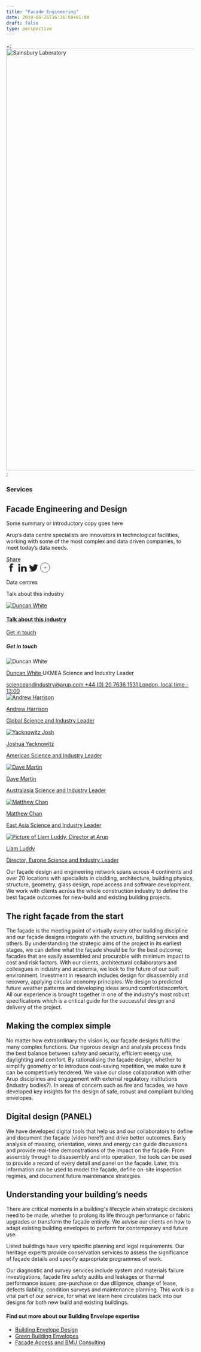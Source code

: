```yaml
---
title: "Facade Engineering"
date: 2019-06-26T16:36:50+01:00
draft: false
type: perspective
---
```


<section class="fullbleed fullbleed--hero fullbleed--project ">
    <div class="fullbleed__inner">
        <div class="progressiveMedia">
            <img src="https://www.arup.com/-/media/images/projects/m/marina_bay_waterfront_promenade/header-image.jpg?h=1125&la=en&w=2000&hash=8E9736AFEBA59E4EC90A5786D2C57E9CF3E9A7EE" class="tempImg" alt="Sainsbury Laboratory" width="10" height="6" DisableWebEdit="False" />;
            <img src="https://www.arup.com/-/media/images/projects/m/marina_bay_waterfront_promenade/header-image.jpg?h=1125&la=en&w=2000&hash=8E9736AFEBA59E4EC90A5786D2C57E9CF3E9A7EE" class="mainImg" alt="Sainsbury Laboratory" width="2000" height="1125" DisableWebEdit="False" />;
        </div>
        <div class="fullbleed__alt-content">
            <div class="container container--3col">
                <div class="col col__main">
                    <div class="page-info">
                        <div class="page-info__title feature-title">
                            <h3 class="feature-title__label">Services</h3>
                            <h1 class="feature-title__title">Facade Engineering and Design</h1>
                        </div>
                        <div class="page-info__content">
                            <p class="page-info__copy">Some summary or introductory copy goes here</p>
                        </div>
                    </div>
                </div>
            </div>
        </div>
    </div>
    <div class="fullbleed__outer">
        <div class="container">
            <div class="col">
                <div class="page-info page-info--outer">
                    <div class="page-info__content page-info__content--outer">
                        <p class="page-info__copy">Arup&rsquo;s data centre specialists are innovators in technological facilities, working with some of the most complex and data driven companies, to meet today&rsquo;s data needs.</p>
                    </div>
                </div>
            </div>
        </div>
    </div>
</section>
<section class="utility-bar sticky">
    <div class="container utility-bar__inner">
        <div class="utility-bar__share">
            <div class="share-container">
                <a href="#" class="icon-text-block icon-text-block--collapse share-this">
                    <span data-grunticon-embed class="icon-text-block__icon icon icon-share icon-share--black"></span>
                    <span class="icon-text-block__label">Share</span>
                </a>
                <div class="addthis_toolbox addthis_default_style">
                    <a class="addthis_button_facebook">
                        <svg width="26px" height="26px" viewBox="0 0 26 26" version="1.1" xmlns="http://www.w3.org/2000/svg" xmlns:xlink="http://www.w3.org/1999/xlink">
                            <title>Icons/Social/Facebook</title>
                            <desc>Created with Sketch.</desc>
                            <defs></defs>
                            <g id="Symbols" stroke="none" stroke-width="1" fill="none" fill-rule="evenodd">
                                <g id="Backgrounds" transform="translate(-17303.000000, -533.000000)" fill="none">
                                    <rect id="Rectangle-11-Copy-3" x="16833" y="4" width="5188" height="4747.25"></rect>
                                </g>
                                <g id="Facebook" fill="#1D1D1B">
                                    <path d="M8,9.18877778 L10.2463333,9.18877778 L10.2463333,7.00505556 C10.2463333,6.04161111 10.2706111,4.55683333 10.9708333,3.63683333 C11.7068333,2.66188889 12.7188333,2 14.4578889,2 C17.292,2 18.4854444,2.40377778 18.4854444,2.40377778 L17.9245,5.73366667 C17.9245,5.73366667 16.9878889,5.4615 16.1138889,5.4615 C15.2411667,5.4615 14.4578889,5.77583333 14.4578889,6.64855556 L14.4578889,9.18877778 L18.0407778,9.18877778 L17.7916111,12.4407222 L14.4578889,12.4407222 L14.4578889,23.7362778 L10.2463333,23.7362778 L10.2463333,12.4407222 L8,12.4407222 L8,9.18877778"
                                          id="Imported-Layers-Copy-14"></path>
                                </g>
                            </g>
                        </svg>
                    </a>
                    <a class="addthis_button_linkedin">
                        <svg width="26px" height="26px" viewBox="0 0 26 26" version="1.1" xmlns="http://www.w3.org/2000/svg" xmlns:xlink="http://www.w3.org/1999/xlink">
                            <title>Icons/Social/LinkedIn</title>
                            <desc>Created with Sketch.</desc>
                            <defs></defs>
                            <g id="Symbols" stroke="none" stroke-width="1" fill="none" fill-rule="evenodd">
                                <g id="Backgrounds" transform="translate(-17207.000000, -533.000000)" fill="none">
                                    <rect id="Rectangle-11-Copy-3" x="16833" y="4" width="5188" height="4747.25"></rect>
                                </g>
                                <g id="LinkedIn" fill="#1D1D1B">
                                    <path d="M2.43061139,9.51970106 L6.88874199,9.51970106 L6.88874199,23.7854501 L2.43061139,23.7854501 L2.43061139,9.51970106 Z M4.54540012,7.73429773 L4.51313379,7.73429773 C2.90116196,7.73429773 1.85519525,6.64396482 1.85519525,5.26323499 C1.85519525,3.85292769 2.93208386,2.7854501 4.57766644,2.7854501 C6.22056017,2.7854501 7.23291612,3.85023883 7.26518245,5.2592017 C7.26518245,6.63993153 6.22056017,7.73429773 4.54540012,7.73429773 L4.54540012,7.73429773 Z M24.71992,23.7854501 L19.6662068,23.7854501 L19.6662068,16.4031838 C19.6662068,14.4698931 18.8770262,13.1523515 17.1373335,13.1523515 C15.8076921,13.1523515 15.0695999,14.0410199 14.7254257,14.8987664 C14.5963604,15.2066409 14.6151824,15.6341697 14.6151824,16.0657318 L14.6151824,23.7854501 L9.60852432,23.7854501 C9.60852432,23.7854501 9.6744014,10.7068329 9.60852432,9.51970106 L14.6151824,9.51970106 L14.6151824,11.7581774 C14.9123015,10.7780877 16.5108291,9.38122475 19.0652465,9.38122475 C22.2327241,9.38122475 24.71992,11.4328253 24.71992,15.8519674 L24.71992,23.7854501 L24.71992,23.7854501 Z"
                                          id="Imported-Layers-Copy-15"></path>
                                </g>
                            </g>
                        </svg>
                    </a>
                    <a class="addthis_button_twitter">
                        <svg width="26px" height="26px" viewBox="0 0 26 26" version="1.1" xmlns="http://www.w3.org/2000/svg" xmlns:xlink="http://www.w3.org/1999/xlink">
                            <title>Icons/Social/Twitter</title>
                            <desc>Created with Sketch.</desc>
                            <defs></defs>
                            <g id="Symbols" stroke="none" stroke-width="1" fill="none" fill-rule="evenodd">
                                <g id="Backgrounds" transform="translate(-17121.000000, -533.000000)" fill="none">
                                    <rect id="Rectangle-11-Copy-3" x="16833" y="4" width="5188" height="4747.25"></rect>
                                </g>
                                <g id="Twitter" fill="#1D1D1B">
                                    <path d="M25,6.30885719 C24.1167459,6.70188413 23.167283,6.96531079 22.1727417,7.08505018 C23.1898222,6.47649234 23.9702412,5.51012502 24.3365029,4.36203557 C23.3842226,4.92551506 22.3319246,5.33403768 21.2091918,5.55379468 C20.3132594,4.59728825 19.0313435,4 17.6156013,4 C14.8982215,4 12.6921993,6.20602219 12.6921993,8.92481071 C12.6921993,9.31079415 12.7344603,9.68550801 12.8189822,10.0461349 C8.72812115,9.83905617 5.10072196,7.88237366 2.67071668,4.89874978 C2.24669836,5.62986441 2.00440218,6.47649234 2.00440218,7.37805952 C2.00440218,9.08399366 2.87356929,10.59271 4.19492868,11.4759641 C3.38774432,11.4520162 2.62704702,11.2294418 1.96354992,10.8617714 L1.96354992,10.9223455 C1.96354992,13.3086811 3.65962317,15.2991724 5.91354112,15.749956 C5.50079239,15.866878 5.06550449,15.9246346 4.6161296,15.9246346 C4.29917239,15.9246346 3.98925867,15.8950519 3.69061454,15.8372953 C4.31607677,17.7925691 6.13470681,19.2167635 8.28860715,19.2562071 C6.60380349,20.5761578 4.48089452,21.3636204 2.17485473,21.3636204 C1.77619299,21.3636204 1.38457475,21.3410812 1,21.2960028 C3.17925691,22.6920232 5.76703645,23.5076598 8.54780771,23.5076598 C17.6057404,23.5076598 22.5559077,16.0049304 22.5559077,9.49533369 C22.5559077,9.28262018 22.5516816,9.06849797 22.5432294,8.85860187 C23.5053707,8.1641134 24.3421377,7.29776369 25,6.30885719 L68.5,8.5"
                                          id="Imported-Layers-Copy-4"></path>
                                </g>
                            </g>
                        </svg>
                    </a>
                    <a class="addthis_button_compact">
                        <svg width="27px" height="27px" viewBox="0 0 27 27" version="1.1" xmlns="http://www.w3.org/2000/svg" xmlns:xlink="http://www.w3.org/1999/xlink">
                            <title>Icons/Social/More</title>
                            <desc>Created with Sketch.</desc>
                            <defs></defs>
                            <g id="DIGITAL-LEADERSHIP" stroke="none" stroke-width="1" fill="none" fill-rule="evenodd" stroke-linecap="square" stroke-linejoin="bevel">
                                <g id="Desktop-HD---Share" transform="translate(-1178.000000, -298.000000)" stroke="#343434">
                                    <g id="Group-4" transform="translate(1142.000000, 106.000000)">
                                        <g id="Buttons/Links/Expand" transform="translate(37.000000, 193.000000)">
                                            <g id="Group-4" transform="translate(12.675000, 12.675000) rotate(-360.000000) translate(-12.675000, -12.675000) ">
                                                <ellipse id="Oval" cx="12.675" cy="12.675" rx="12.675" ry="12.675"></ellipse>
                                            </g>
                                            <g id="Plus" transform="translate(4.550000, 4.550000)" stroke="#343434" opacity="0.9">
                                                <g id="Group" transform="translate(5.230769, 5.230769)">
                                                    <path d="M0.482279995,2.94230769 L5.92501128,2.94230769" id="Line"></path>
                                                    <path d="M3.26923077,5.92279962 L3.26923077,0.143306616" id="Line-Copy"></path>
                                                </g>
                                            </g>
                                        </g>
                                    </g>
                                </g>
                            </g>
                        </svg>
                    </a>
                </div>
            </div>
        </div>
        <div class="utility-bar__breadcrumb">
            <p class="utility-bar__page-title">Data centres</p>
            <p class="utility-bar__page-subtitle">Talk about this industry</p>
        </div>
            <div class="utility-bar__contact">
                <a class="util-contact modal-trigger" href="#mainContact" onclick="globalContactClick('Duncan White - UKMEA Science and Industry Leader');">
                        <div class="util-contact__pic-wrap">
                            <img class="util-contact__pic" src="https://www.arup.com/-/media/arup/images/people/d/duncan-white---building-engineering-london-a-bel-ac-thomas-grahamarup.jpg?gray=1&amp;mw=180&amp;hash=1C0E96804D01E0A33842BA09C120A54CB4E5F944" alt="Duncan White"/>
                        </div>
                    <div class="util-contact__main">
                         <h4 class="util-contact__title">Talk about this industry</h4>
                        <div class="util-contact__cta">
                            <span href="#" class="cta cta--black cta--small cta--right cta--plain">
                                <span data-grunticon-embed class="icon icon-oval"></span>
                                <span>Get in touch</span>
                            </span>
                        </div>
                    </div>
                    <div class="util-contact__alt">
                        <a href="#mainContact" class="modal-trigger cta cta--black cta--notext cta--small">
                            <span data-grunticon-embed class="icon icon-oval"></span>
                            <span></span>
                        </a>
                    </div>
                </a>
            </div>
    </div>
</section>
    <div id="mainContact" class="modal" aria-hidden="true" role="dialog">
        <div class="modal__wrap"></div>
        <div class="modal__inner modal-person">
            <div class="modal__close"><span data-grunticon-embed class="icon icon-close"></span></div>
            <h5 class="text-icon"><span data-grunticon-embed class="icon icon-message"></span>Get in touch</h5>
                    <img src="https://www.arup.com/-/media/arup/images/people/d/duncan-white---building-engineering-london-a-bel-ac-thomas-grahamarup.jpg?gray=1&amp;mw=180&amp;hash=1C0E96804D01E0A33842BA09C120A54CB4E5F944" alt="Duncan White" />
                <p class="text-icon text-grouped">
                    <span data-grunticon-embed class="icon icon-profile"></span>
                    <a href="/our-firm/duncan-white">
                         Duncan White
                    </a>
                    <span class="text-sub">UKMEA Science and Industry Leader</span>
                </p>
                    <a href="mailto:scienceandindustry@arup.com" class="text-icon text-icon--italic" onclick="dataLayer.push({'dataLayer.linkInfo.cat':'External Clicks - Email'});">
                        <span data-grunticon-embed class="icon icon-contact"></span>
                        scienceandindustry@arup.com
                    </a>
                    <a href="tel:+4402076361531" class="text-icon text-icon--italic">
                        <span data-grunticon-embed class="icon icon-phone"></span>
                        +44 (0) 20 7636 1531
                            <span class="footnote">London, local time - 13:00</span>
                    </a>
                            <div class="modal__body">
                        <div class="contact-info">
                          <a href="/our-firm/andrew-harrison">
                                  <img src="https://www.arup.com/-/media/arup/images/people/a/andrew-harrison--bel-3c-daniel-imadearup.jpg?gray=1&amp;hash=CC7F45B52DAC2BE46C189D489DEA3D4C573750FE" alt="Andrew Harrison" />
                              <p class="name">Andrew Harrison</p>
                              <p class="position">Global Science and Industry Leader</p>
                          </a>
                        </div>
                        <div class="contact-info">
                          <a href="/our-firm/joshua-yacknowitz">
                                  <img src="https://www.arup.com/-/media/arup/images/people/y/yacknowitz_josh-hi-res.jpg?gray=1&amp;hash=01BF984B5AEDB49F678899AE9425386EE8054E3F" alt="Yacknowitz Josh" />
                              <p class="name">Joshua Yacknowitz</p>
                              <p class="position">Americas Science and Industry Leader</p>
                          </a>
                        </div>
                        <div class="contact-info">
                          <a href="/our-firm/dave-martin">
                                  <img src="https://www.arup.com/-/media/arup/images/people/d/sydney-office-staff--dave-martinc-andy-roberts.jpg?gray=1&amp;hash=0303810E51752B8E68BEDF45FC8A223CA68FB8B0" alt="Dave Martin" />
                              <p class="name">Dave Martin</p>
                              <p class="position">Australasia Science and Industry Leader</p>
                          </a>
                        </div>
                        <div class="contact-info">
                          <a href="/our-firm/matthew-chan">
                                  <img src="https://www.arup.com/-/media/arup/images/people/m/arup-hong-kong-staff--matthew-chanc-arup.jpg?gray=1&amp;hash=30F64BC3C65274BD345986D757410A1BCBBBBFB7" alt="Matthew Chan" />
                              <p class="name">Matthew Chan</p>
                              <p class="position">East Asia Science and Industry Leader</p>
                          </a>
                        </div>
                        <div class="contact-info">
                          <a href="/our-firm/liam-luddy">
                                  <img src="https://www.arup.com/-/media/arup/images/people/l/liam-luddy_450x450.png?gray=1&amp;hash=DE3871E797CD67F13056B5D0154D84C7E2446801" alt="Picture of Liam Luddy, Director at Arup" />
                              <p class="name">Liam Luddy</p>
                              <p class="position">Director, Europe Science and Industry Leader</p>
                          </a>
                        </div>
                </div>
        </div>
    </div>
<article id="article-anchor" class="text-content">
    <section class="container" id="">
        <div class="rich-text">
            <div class="reveal rich-text__content">
               <p>Our façade design and engineering network spans across 4 continents and over 20 locations with specialists in cladding, architecture, building physics, structure, geometry, glass design, rope access and software development. We work with clients across the whole construction industry to define the best façade outcomes for new-build and existing building projects.
</p><h2>
The right façade from the start
</h2><p>The façade is the meeting point of virtually every other building discipline and our façade designs integrate with the structure, building services and others. By understanding the strategic aims of the project in its earliest stages, we can define what the façade should be for the best outcome; facades that are easily assembled and procurable with minimum impact to cost and risk factors. 
With our clients, architectural collaborators and colleagues in industry and academia, we look to the future of our built environment. Investment in research includes design for disassembly and recovery, applying circular economy principles. We design to predicted future weather patterns and developing ideas around comfort/discomfort. All our experience is brought together in one of the industry's most robust specifications which is a critical guide for the successful design and delivery of the project.
  </p><h2>
Making the complex simple
</h2><P>No matter how extraordinary the vision is, our façade designs fulfil the many complex functions. Our rigorous design and analysis process finds the best balance between safety and security, efficient energy use, daylighting and comfort. By rationalising the façade design, whether to simplify geometry or to introduce cost-saving repetition, we make sure it can be competitively tendered. 
We value our close collaboration with other Arup disciplines and engagement with external regulatory institutions (industry bodies?). In areas of concern such as fire and facades, we have developed key insights for the design of safe, robust and compliant building envelopes.
</P><h2>
Digital design (PANEL)</h2><p>
We have developed digital tools that help us and our collaborators to define and document the façade (video here?) and drive better outcomes. Early analysis of massing, orientation, views and energy can guide discussions and provide real-time demonstrations of the impact on the façade. From assembly through to disassembly and into operation, the tools can be used to provide a record of every detail and panel on the façade. Later, this information can be used to model the façade, define on-site inspection regimes, and document future maintenance strategies. </p>
 <h2>
Understanding your building’s needs</h2><P>
There are critical moments in a building's lifecycle when strategic decisions need to be made, whether to prolong its life through performance or fabric upgrades or transform the façade entirely. We advise our clients on how to adapt existing building envelopes to perform for contemporary and future use.</P><p>
Listed buildings have very specific planning and legal requirements. Our heritage experts provide conservation services to assess the significance of façade details and specify appropriate programmes of work.</p><p>
Our diagnostic and survey services include system and materials failure investigations, façade fire safety audits and leakages or thermal performance issues, pre-purchase or due diligence, change of lease, defects liability, condition surveys and maintenance planning. This work is a vital part of our service, for what we learn here circulates back into our designs for both new build and existing buildings.
</p>
            </div>
        </div>
    </section>
    <div class="container">
    <div class="related">
        <p class="footnote"></p>
        <h4>Find out more about our Building Envelope expertise</h4>
        <ul class="pic-links">
            <li class="pic-links__item">
                <a class="pic-link pic-link--stretch" href="/expertise/industry/energy/urban-energy" style="background-image: url('https://www.arup.com/-/media/arup/images/expertise/industries/energy/shutterstock_192479294.jpg?h=3573&amp;w=5359&amp;hash=F7CAD71657BE5B3B7CF56C01738EDE5BE642F695');"><span class="pic-link--mobile" style="background-image: url('https://www.arup.com/-/media/arup/images/expertise/industries/energy/shutterstock_192479294.jpg?mw=720&amp;hash=29B4A3EB9D0404F2D4D5FB5FB06B66B10176C6E1');"></span> <span class="pic-link__copy">Building Envelope Design</span></a>
            </li>
            <li class="pic-links__item">
                <a class="pic-link pic-link--stretch" href="/expertise/industry/energy/liquid-natural-gas" style="background-image: url('https://www.arup.com/-/media/arup/images/expertise/services/lng/2000x1125-shutterstock_650113906.jpg?h=1125&amp;w=2000&amp;hash=F72DC09DE86502E846DD13785EA6BFB7BA9BFE7A');"><span class="pic-link--mobile" style="background-image: url('https://www.arup.com/-/media/arup/images/expertise/services/lng/2000x1125-shutterstock_650113906.jpg?mw=720&amp;hash=210575962ABA1715B0CD8CA05A886F165AC800A7');"></span> <span class="pic-link__copy">Green Building Envelopes</span></a>
            </li>
            <li class="pic-links__item">
                <a class="pic-link pic-link--stretch" href="/expertise/industry/energy/renewable-energy" style="background-image: url('https://www.arup.com/-/media/arup/images/expertise/services/renewable-energy/2000x1125shutterstock_677787295.jpg?h=1125&amp;w=2000&amp;hash=E7B8A7F401ACDCD9E983D03260DE69F1E9311F36');"><span class="pic-link--mobile" style="background-image: url('https://www.arup.com/-/media/arup/images/expertise/services/renewable-energy/2000x1125shutterstock_677787295.jpg?mw=720&amp;hash=CEFB0AD1F2C2092511D2CF5B3AEC38315BF59786');"></span> <span class="pic-link__copy">Facade Access and BMU Consulting</span></a>
            </li>
        </ul>
    </div>
</div>
</article>
